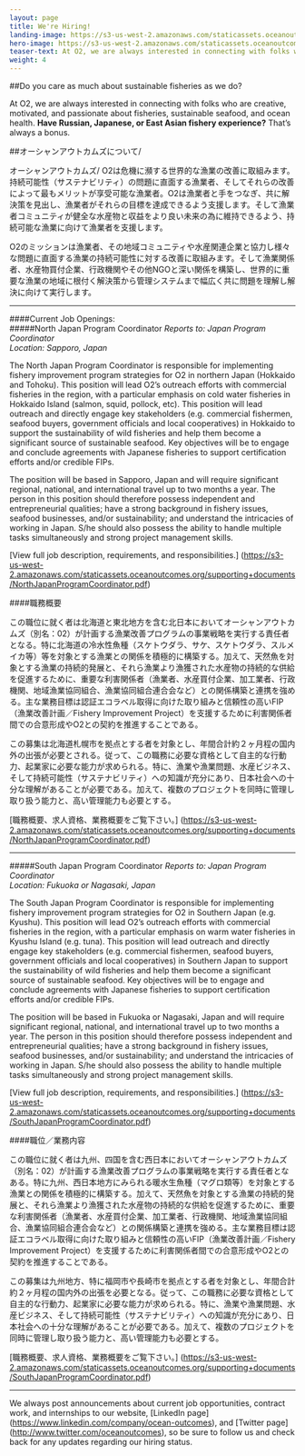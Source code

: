 ```yaml
---
layout: page 
title: We're Hiring!
landing-image: https://s3-us-west-2.amazonaws.com/staticassets.oceanoutcomes.org/rollover+images/join-our-team-rollover.jpg
hero-image: https://s3-us-west-2.amazonaws.com/staticassets.oceanoutcomes.org/hero+photos/japan-coordinator-hires.jpg
teaser-text: At O2, we are always interested in connecting with folks who are creative, motivated, and passionate about fisheries, sustainable seafood, and ocean health.
weight: 4
---
```

##Do you care as much about sustainable fisheries as we do?

At O2, we are always interested in connecting with folks who are creative, motivated, and passionate about fisheries, sustainable seafood, and ocean health. **Have Russian, Japanese, or East Asian fishery experience?** That’s always a bonus.

##オーシャンアウトカムズについて/

オーシャンアウトカムズ/ O2は危機に瀕する世界的な漁業の改善に取組みます。持続可能性（サステナビリティ）の問題に直面する漁業者、そしてそれらの改善によって最もメリットが享受可能な漁業者。O2は漁業者と手をつなぎ、共に解決策を見出し、漁業者がそれらの目標を達成できるよう支援します。そして漁業者コミュニティが健全な水産物と収益をより良い未来の為に維持できるよう、持続可能な漁業に向けて漁業者を支援します。

O2のミッションは漁業者、その地域コミュニティや水産関連企業と協力し様々な問題に直面する漁業の持続可能性に対する改善に取組みます。そして漁業関係者、水産物買付企業、行政機関やその他NGOと深い関係を構築し、世界的に重要な漁業の地域に根付く解決策から管理システムまで幅広く共に問題を理解し解決に向けて実行します。
_____

####Current Job Openings:  
#####North Japan Program Coordinator
*Reports to: Japan Program Coordinator*  
*Location: Sapporo, Japan*

The North Japan Program Coordinator is responsible for implementing fishery improvement program strategies for O2 in northern Japan (Hokkaido and Tohoku). This position will lead O2’s outreach efforts with commercial fisheries in the region, with a particular emphasis on cold water fisheries in Hokkaido Island (salmon, squid, pollock, etc). This position will lead outreach and directly engage key stakeholders (e.g. commercial fishermen, seafood buyers, government officials and local cooperatives) in Hokkaido to support the sustainability of wild fisheries and help them become a significant source of sustainable seafood. Key objectives will be to engage and conclude agreements with Japanese fisheries to support certification efforts and/or credible FIPs.

The position will be based in Sapporo, Japan and will require significant regional, national, and international travel up to two months a year. The person in this position should therefore possess independent and entrepreneurial qualities; have a strong background in fishery issues, seafood businesses, and/or sustainability; and understand the intricacies of working in Japan. S/he should also possess the ability to handle multiple tasks simultaneously and strong project management skills.

[View full job description, requirements, and responsibilities.] (https://s3-us-west-2.amazonaws.com/staticassets.oceanoutcomes.org/supporting+documents/NorthJapanProgramCoordinator.pdf)

####職務概要  


この職位に就く者は北海道と東北地方を含む北日本においてオーシャンアウトカムズ（別名：02）が計画する漁業改善プログラムの事業戦略を実行する責任者となる。特に北海道の冷水性魚種（スケトウダラ、サケ、スケトウダラ、スルメイカ等）等を対象とする漁業との関係を積極的に構築する。加えて、天然魚を対象とする漁業の持続的発展と、それら漁業より漁獲された水産物の持続的な供給を促進するために、重要な利害関係者（漁業者、水産買付企業、加工業者、行政機関、地域漁業協同組合、漁業協同組合連合会など）との関係構築と連携を強める。主な業務目標は認証エコラベル取得に向けた取り組みと信頼性の高いFIP（漁業改善計画／Fishery Improvement Project）を支援するために利害関係者間での合意形成やO2との契約を推進することである。

この募集は北海道札幌市を拠点とする者を対象とし、年間合計約２ヶ月程の国内外の出張が必要とされる。従って、この職務に必要な資格として自主的な行動力、起業家に必要な能力が求められる。特に、漁業や漁業問題、水産ビジネス、そして持続可能性（サステナビリティ）への知識が充分にあり、日本社会への十分な理解があることが必要である。加えて、複数のプロジェクトを同時に管理し取り扱う能力と、高い管理能力も必要とする。

[職務概要、求人資格、業務概要をご覧下さい。] (https://s3-us-west-2.amazonaws.com/staticassets.oceanoutcomes.org/supporting+documents/NorthJapanProgramCoordinator.pdf)
_____

#####South Japan Program Coordinator
*Reports to: Japan Program Coordinator*  
*Location: Fukuoka or Nagasaki, Japan*

The South Japan Program Coordinator is responsible for implementing fishery improvement program strategies for O2 in Southern Japan (e.g. Kyushu). This position will lead O2’s outreach efforts with commercial fisheries in the region, with a particular emphasis on warm water fisheries in Kyushu Island (e.g. tuna). This position will lead outreach and directly engage key stakeholders (e.g. commercial fishermen, seafood buyers, government officials and local cooperatives) in Southern Japan to support the sustainability of wild fisheries and help them become a significant source of sustainable seafood. Key objectives will be to engage and conclude agreements with Japanese fisheries to support certification efforts and/or credible FIPs.

The position will be based in Fukuoka or Nagasaki, Japan and will require significant regional, national, and international travel up to two months a year. The person in this position should therefore possess independent and entrepreneurial qualities; have a strong background in fishery issues, seafood businesses, and/or sustainability; and understand the intricacies of working in Japan. S/he should also possess the ability to handle multiple tasks simultaneously and strong project management skills.

[View full job description, requirements, and responsibilities.] (https://s3-us-west-2.amazonaws.com/staticassets.oceanoutcomes.org/supporting+documents/SouthJapanProgramCoordinator.pdf)

####職位／業務内容  


この職位に就く者は九州、四国を含む西日本においてオーシャンアウトカムズ（別名：02）が計画する漁業改善プログラムの事業戦略を実行する責任者となある。特に九州、西日本地方にみられる暖水生魚種（マグロ類等）を対象とする漁業との関係を積極的に構築する。加えて、天然魚を対象とする漁業の持続的発展と、それら漁業より漁獲された水産物の持続的な供給を促進するために、重要な利害関係者（漁業者、水産買付企業、加工業者、行政機関、地域漁業協同組合、漁業協同組合連合会など）との関係構築と連携を強める。主な業務目標は認証エコラベル取得に向けた取り組みと信頼性の高いFIP（漁業改善計画／Fishery Improvement Project）を支援するために利害関係者間での合意形成やO2との契約を推進することである。
 
この募集は九州地方、特に福岡市や長崎市を拠点とする者を対象とし、年間合計約２ヶ月程の国内外の出張を必要となる。従って、この職務に必要な資格として自主的な行動力、起業家に必要な能力が求められる。特に、漁業や漁業問題、水産ビジネス、そして持続可能性（サステナビリティ）への知識が充分にあり、日本社会への十分な理解があることが必要である。加えて、複数のプロジェクトを同時に管理し取り扱う能力と、高い管理能力も必要とする。

[職務概要、求人資格、業務概要をご覧下さい。] (https://s3-us-west-2.amazonaws.com/staticassets.oceanoutcomes.org/supporting+documents/SouthJapanProgramCoordinator.pdf)
_____
We always post announcements about current job opportunities, contract work, and internships to our website, [LinkedIn page] (https://www.linkedin.com/company/ocean-outcomes), and [Twitter page] (http://www.twitter.com/oceanoutcomes), so be sure to follow us and check back for any updates regarding our hiring status.
